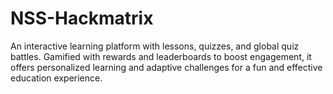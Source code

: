 # NSS-Hackmatrix
An interactive learning platform with lessons, quizzes, and global quiz battles. Gamified with rewards and leaderboards to boost engagement, it offers personalized learning and adaptive challenges for a fun and effective education experience.
